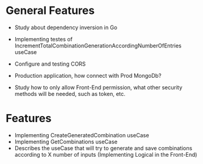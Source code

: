 # General Features

- Study about dependency inversion in Go
- Implementing testes of IncrementTotalCombinationGenerationAccordingNumberOfEntries useCase
- Configure and testing CORS
- Production application, how connect with Prod MongoDb?

- Study how to only allow Front-End permission, what other security methods will be needed, such as token, etc.

# Features

- Implementing CreateGeneratedCombination useCase
- Implementing GetCombinations useCase
- Describes the useCase that will try to generate and save combinations according to X number of inputs (Implementing Logical in the Front-End)
